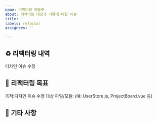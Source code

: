 ```yaml
---
name: 리펙터링 템플릿
about: 리펙터링 대상과 기록에 대한 이슈
title: ''
labels: refactor
assignees: ''

---
```


## ♻️ 리팩터링 내역
디자인 이슈 수정

## 🎯 리팩터링 목표
목적:디자인 이슈 수정
대상 파일/모듈: (예: UserStore.js, ProjectBoard.vue 등)

## 📝 기타 사항
